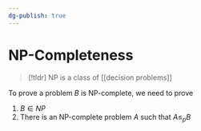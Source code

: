 ```yaml
---
dg-publish: true
---
```

# NP-Completeness

> [!tldr] NP is a class of [[decision problems]]

To prove a problem $B$ is NP-complete, we need to prove
1. $B \in NP$
2. There is an NP-complete problem $A$ such that $A \leq_p B$

